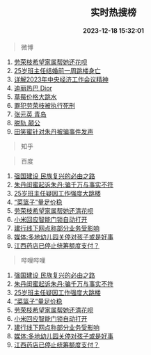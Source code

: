 <div align="center"><h2>实时热搜榜</h2><h4>2023-12-18 15:32:01</h4></div>

> 微博  

1. [劳荣枝希望家属帮她还花呗](https://s.weibo.com/weibo?q=%23%E5%8A%B3%E8%8D%A3%E6%9E%9D%E5%B8%8C%E6%9C%9B%E5%AE%B6%E5%B1%9E%E5%B8%AE%E5%A5%B9%E8%BF%98%E8%8A%B1%E5%91%97%23&t=31&band_rank=1&Refer=top)<br />
2. [25岁班主任结婚前一周跳楼身亡](https://s.weibo.com/weibo?q=%2325%E5%B2%81%E7%8F%AD%E4%B8%BB%E4%BB%BB%E7%BB%93%E5%A9%9A%E5%89%8D%E4%B8%80%E5%91%A8%E8%B7%B3%E6%A5%BC%E8%BA%AB%E4%BA%A1%23&t=31&band_rank=2&Refer=top)<br />
3. [详解2023年中央经济工作会议精神](https://s.weibo.com/weibo?q=%23%E8%AF%A6%E8%A7%A32023%E5%B9%B4%E4%B8%AD%E5%A4%AE%E7%BB%8F%E6%B5%8E%E5%B7%A5%E4%BD%9C%E4%BC%9A%E8%AE%AE%E7%B2%BE%E7%A5%9E%23&t=31&band_rank=3&Refer=top)<br />
4. [迪丽热巴 Dior](https://s.weibo.com/weibo?q=%E8%BF%AA%E4%B8%BD%E7%83%AD%E5%B7%B4%20Dior&t=31&band_rank=4&Refer=top)<br />
5. [草莓价格大跳水](https://s.weibo.com/weibo?q=%23%E8%8D%89%E8%8E%93%E4%BB%B7%E6%A0%BC%E5%A4%A7%E8%B7%B3%E6%B0%B4%23&t=31&band_rank=5&Refer=top)<br />
6. [罪犯劳荣枝被执行死刑](https://s.weibo.com/weibo?q=%23%E7%BD%AA%E7%8A%AF%E5%8A%B3%E8%8D%A3%E6%9E%9D%E8%A2%AB%E6%89%A7%E8%A1%8C%E6%AD%BB%E5%88%91%23&t=31&band_rank=6&Refer=top)<br />
7. [张元英 青岛](https://s.weibo.com/weibo?q=%E5%BC%A0%E5%85%83%E8%8B%B1%20%E9%9D%92%E5%B2%9B&t=31&band_rank=7&Refer=top)<br />
8. [脱轨 颠公](https://s.weibo.com/weibo?q=%E8%84%B1%E8%BD%A8%20%E9%A2%A0%E5%85%AC&t=31&band_rank=8&Refer=top)<br />
9. [田笑蜜针对朱丹被骗事件发声](https://s.weibo.com/weibo?q=%23%E7%94%B0%E7%AC%91%E8%9C%9C%E9%92%88%E5%AF%B9%E6%9C%B1%E4%B8%B9%E8%A2%AB%E9%AA%97%E4%BA%8B%E4%BB%B6%E5%8F%91%E5%A3%B0%23&t=31&band_rank=9&Refer=top)<br />

> 知乎  


> 百度  

1. [强国建设 民族复兴的必由之路](https://www.baidu.com/s?wd=%E5%BC%BA%E5%9B%BD%E5%BB%BA%E8%AE%BE+%E6%B0%91%E6%97%8F%E5%A4%8D%E5%85%B4%E7%9A%84%E5%BF%85%E7%94%B1%E4%B9%8B%E8%B7%AF&sa=fyb_news&rsv_dl=fyb_news)<br />
2. [朱丹闺蜜起诉朱丹:骗千万与事实不符](https://www.baidu.com/s?wd=%E6%9C%B1%E4%B8%B9%E9%97%BA%E8%9C%9C%E8%B5%B7%E8%AF%89%E6%9C%B1%E4%B8%B9%3A%E9%AA%97%E5%8D%83%E4%B8%87%E4%B8%8E%E4%BA%8B%E5%AE%9E%E4%B8%8D%E7%AC%A6&sa=fyb_news&rsv_dl=fyb_news)<br />
3. [25岁班主任疑因工作强度大跳楼](https://www.baidu.com/s?wd=25%E5%B2%81%E7%8F%AD%E4%B8%BB%E4%BB%BB%E7%96%91%E5%9B%A0%E5%B7%A5%E4%BD%9C%E5%BC%BA%E5%BA%A6%E5%A4%A7%E8%B7%B3%E6%A5%BC&sa=fyb_news&rsv_dl=fyb_news)<br />
4. [“菜篮子”量足价稳](https://www.baidu.com/s?wd=%E2%80%9C%E8%8F%9C%E7%AF%AE%E5%AD%90%E2%80%9D%E9%87%8F%E8%B6%B3%E4%BB%B7%E7%A8%B3&sa=fyb_news&rsv_dl=fyb_news)<br />
5. [劳荣枝希望家属帮她还清花呗](https://www.baidu.com/s?wd=%E5%8A%B3%E8%8D%A3%E6%9E%9D%E5%B8%8C%E6%9C%9B%E5%AE%B6%E5%B1%9E%E5%B8%AE%E5%A5%B9%E8%BF%98%E6%B8%85%E8%8A%B1%E5%91%97&sa=fyb_news&rsv_dl=fyb_news)<br />
6. [小米回应智能门锁自动打开](https://www.baidu.com/s?wd=%E5%B0%8F%E7%B1%B3%E5%9B%9E%E5%BA%94%E6%99%BA%E8%83%BD%E9%97%A8%E9%94%81%E8%87%AA%E5%8A%A8%E6%89%93%E5%BC%80&sa=fyb_news&rsv_dl=fyb_news)<br />
7. [建行线下网点称部分业务受影响](https://www.baidu.com/s?wd=%E5%BB%BA%E8%A1%8C%E7%BA%BF%E4%B8%8B%E7%BD%91%E7%82%B9%E7%A7%B0%E9%83%A8%E5%88%86%E4%B8%9A%E5%8A%A1%E5%8F%97%E5%BD%B1%E5%93%8D&sa=fyb_news&rsv_dl=fyb_news)<br />
8. [媒体:多地幼儿园关停对孩子或是好事](https://www.baidu.com/s?wd=%E5%AA%92%E4%BD%93%3A%E5%A4%9A%E5%9C%B0%E5%B9%BC%E5%84%BF%E5%9B%AD%E5%85%B3%E5%81%9C%E5%AF%B9%E5%AD%A9%E5%AD%90%E6%88%96%E6%98%AF%E5%A5%BD%E4%BA%8B&sa=fyb_news&rsv_dl=fyb_news)<br />
9. [江西药店已停止统筹额度支付？](https://www.baidu.com/s?wd=%E6%B1%9F%E8%A5%BF%E8%8D%AF%E5%BA%97%E5%B7%B2%E5%81%9C%E6%AD%A2%E7%BB%9F%E7%AD%B9%E9%A2%9D%E5%BA%A6%E6%94%AF%E4%BB%98%EF%BC%9F&sa=fyb_news&rsv_dl=fyb_news)<br />

> 哔哩哔哩  

1. [强国建设 民族复兴的必由之路](https://www.baidu.com/s?wd=%E5%BC%BA%E5%9B%BD%E5%BB%BA%E8%AE%BE+%E6%B0%91%E6%97%8F%E5%A4%8D%E5%85%B4%E7%9A%84%E5%BF%85%E7%94%B1%E4%B9%8B%E8%B7%AF&sa=fyb_news&rsv_dl=fyb_news)<br />
2. [朱丹闺蜜起诉朱丹:骗千万与事实不符](https://www.baidu.com/s?wd=%E6%9C%B1%E4%B8%B9%E9%97%BA%E8%9C%9C%E8%B5%B7%E8%AF%89%E6%9C%B1%E4%B8%B9%3A%E9%AA%97%E5%8D%83%E4%B8%87%E4%B8%8E%E4%BA%8B%E5%AE%9E%E4%B8%8D%E7%AC%A6&sa=fyb_news&rsv_dl=fyb_news)<br />
3. [25岁班主任疑因工作强度大跳楼](https://www.baidu.com/s?wd=25%E5%B2%81%E7%8F%AD%E4%B8%BB%E4%BB%BB%E7%96%91%E5%9B%A0%E5%B7%A5%E4%BD%9C%E5%BC%BA%E5%BA%A6%E5%A4%A7%E8%B7%B3%E6%A5%BC&sa=fyb_news&rsv_dl=fyb_news)<br />
4. [“菜篮子”量足价稳](https://www.baidu.com/s?wd=%E2%80%9C%E8%8F%9C%E7%AF%AE%E5%AD%90%E2%80%9D%E9%87%8F%E8%B6%B3%E4%BB%B7%E7%A8%B3&sa=fyb_news&rsv_dl=fyb_news)<br />
5. [劳荣枝希望家属帮她还清花呗](https://www.baidu.com/s?wd=%E5%8A%B3%E8%8D%A3%E6%9E%9D%E5%B8%8C%E6%9C%9B%E5%AE%B6%E5%B1%9E%E5%B8%AE%E5%A5%B9%E8%BF%98%E6%B8%85%E8%8A%B1%E5%91%97&sa=fyb_news&rsv_dl=fyb_news)<br />
6. [小米回应智能门锁自动打开](https://www.baidu.com/s?wd=%E5%B0%8F%E7%B1%B3%E5%9B%9E%E5%BA%94%E6%99%BA%E8%83%BD%E9%97%A8%E9%94%81%E8%87%AA%E5%8A%A8%E6%89%93%E5%BC%80&sa=fyb_news&rsv_dl=fyb_news)<br />
7. [建行线下网点称部分业务受影响](https://www.baidu.com/s?wd=%E5%BB%BA%E8%A1%8C%E7%BA%BF%E4%B8%8B%E7%BD%91%E7%82%B9%E7%A7%B0%E9%83%A8%E5%88%86%E4%B8%9A%E5%8A%A1%E5%8F%97%E5%BD%B1%E5%93%8D&sa=fyb_news&rsv_dl=fyb_news)<br />
8. [媒体:多地幼儿园关停对孩子或是好事](https://www.baidu.com/s?wd=%E5%AA%92%E4%BD%93%3A%E5%A4%9A%E5%9C%B0%E5%B9%BC%E5%84%BF%E5%9B%AD%E5%85%B3%E5%81%9C%E5%AF%B9%E5%AD%A9%E5%AD%90%E6%88%96%E6%98%AF%E5%A5%BD%E4%BA%8B&sa=fyb_news&rsv_dl=fyb_news)<br />
9. [江西药店已停止统筹额度支付？](https://www.baidu.com/s?wd=%E6%B1%9F%E8%A5%BF%E8%8D%AF%E5%BA%97%E5%B7%B2%E5%81%9C%E6%AD%A2%E7%BB%9F%E7%AD%B9%E9%A2%9D%E5%BA%A6%E6%94%AF%E4%BB%98%EF%BC%9F&sa=fyb_news&rsv_dl=fyb_news)<br />
